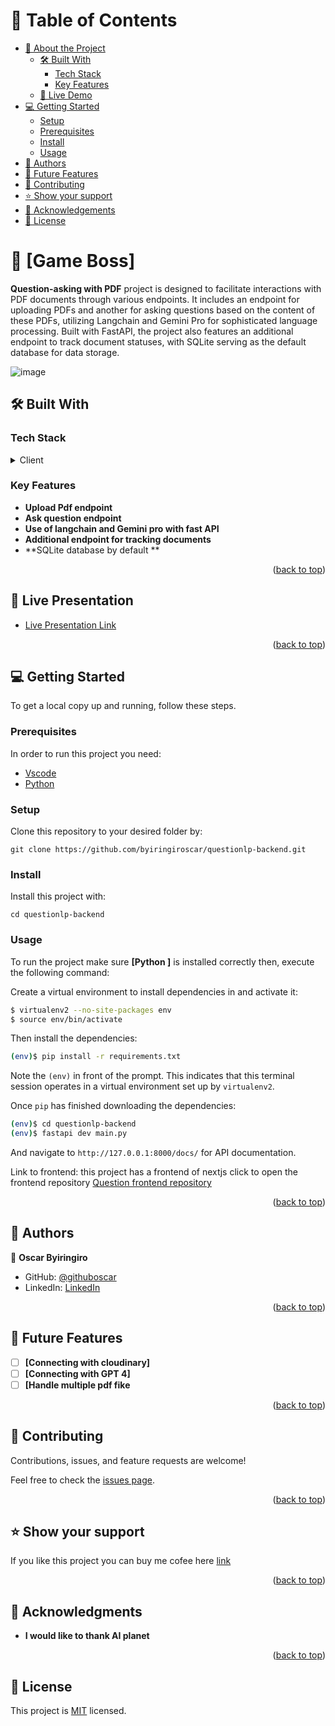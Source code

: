 <a name="readme-top"></a>

<!--
HOW TO USE:
This is an example of how you may give instructions on setting up your project locally.

Modify this file to match your project and remove sections that don't apply.

REQUIRED SECTIONS:
- Table of Contents
- About the Project
  - Built With
  - Live Demo
- Getting Started
- Authors
- Future Features
- Contributing
- Show your support
- Acknowledgements
- License

OPTIONAL SECTIONS:
- FAQ

After you're finished please remove all the comments and instructions!
-->

<div align="center">
  <!-- You are encouraged to replace this logo with your own! Otherwise you can also remove it. -->


  

</div>

<!-- TABLE OF CONTENTS -->

# 📗 Table of Contents

- [📖 About the Project](#about-project)
  - [🛠 Built With](#built-with)
    - [Tech Stack](#tech-stack)
    - [Key Features](#key-features)
  - [🚀 Live Demo](#live-demo)
- [💻 Getting Started](#getting-started)
  - [Setup](#setup)
  - [Prerequisites](#prerequisites)
  - [Install](#install)
  - [Usage](#usage)
- [👥 Authors](#authors)
- [🔭 Future Features](#future-features)
- [🤝 Contributing](#contributing)
- [⭐️ Show your support](#support)
- [🙏 Acknowledgements](#acknowledgements)
- [📝 License](#license)

<!-- PROJECT DESCRIPTION -->

# 📖 [Game Boss] <a name="about-project"></a>

**Question-asking with PDF** project is designed to facilitate interactions with PDF documents through various endpoints. It includes an endpoint for uploading PDFs and another for asking questions based on the content of these PDFs, utilizing Langchain and Gemini Pro for sophisticated language processing. Built with FastAPI, the project also features an additional endpoint to track document statuses, with SQLite serving as the default database for data storage.

![image](https://github.com/byiringiroscar/questionlp-backend/assets/51321655/528696e3-c3dd-41d8-860f-647ae1b1f559)

## 🛠 Built With <a name="built-with"></a>

### Tech Stack <a name="tech-stack"></a>


<details>
  <summary>Client</summary>
  <ul>
    <li><a href="#!">Fastapi</a></li>
    <li><a href="#!">Langchain</a></li>
    <li><a href="#!">Gemini Pro</a></li>
    <li><a href="#!">Sqlite db</a></li>
    
  </ul>
</details>

<!-- Features -->

### Key Features <a name="key-features"></a>


- **Upload Pdf endpoint**
- **Ask question endpoint**
- **Use of langchain and Gemini pro with fast API**
- **Additional endpoint for tracking documents**
- **SQLite database by default **

<p align="right">(<a href="#readme-top">back to top</a>)</p>

<!-- LIVE DEMO -->

## 🚀 Live Presentation <a name="live-demo"></a>

- [Live Presentation Link](https://www.loom.com/share/7b7ef4f8873a4b90b7af4aebfcf7c576?sid=f66fb727-34ff-4514-b205-ee9e7ea6ce62)

<p align="right">(<a href="#readme-top">back to top</a>)</p>

<!-- GETTING STARTED -->

## 💻 Getting Started <a name="getting-started"></a>

To get a local copy up and running, follow these steps.

### Prerequisites

In order to run this project you need:
<ul>
    <li><a href="https://code.visualstudio.com/">Vscode</a></li>
    <li><a href="#!">Python</a></li>
  </ul>

<!--
Example command:

```sh
 gem install rails
```
 -->

### Setup

Clone this repository to your desired folder by:

```
git clone https://github.com/byiringiroscar/questionlp-backend.git
```

<!--
Example commands:

```sh
  cd my-folder
  git clone git@github.com:myaccount/my-project.git
```
--->

### Install


Install this project with: 

```
cd questionlp-backend
```

<!--
Example command:

```sh
  cd my-project
  gem install
```
--->

### Usage


To run the project make sure **[Python ]** is installed correctly then, execute the following command:



Create a virtual environment to install dependencies in and activate it:

```sh
$ virtualenv2 --no-site-packages env
$ source env/bin/activate
```

Then install the dependencies:

```sh
(env)$ pip install -r requirements.txt
```
Note the `(env)` in front of the prompt. This indicates that this terminal
session operates in a virtual environment set up by `virtualenv2`.

Once `pip` has finished downloading the dependencies:
```sh
(env)$ cd questionlp-backend
(env)$ fastapi dev main.py
```
And navigate to `http://127.0.0.1:8000/docs/` for API documentation.

Link to frontend:
this project has a frontend of nextjs click to open the frontend repository 
<a href="https://github.com/byiringiroscar/questionnlp-frontend.git" target="_blank">Question frontend repository</a>

<p align="right">(<a href="#readme-top">back to top</a>)</p>

<!-- AUTHORS -->

## 👥 Authors <a name="authors"></a>


👤 **Oscar Byiringiro**

- GitHub: [@githuboscar](https://github.com/byiringiroscar)
- LinkedIn: [LinkedIn](https://www.linkedin.com/in/oscarbyiringiro/)

<p align="right">(<a href="#readme-top">back to top</a>)</p>

<!-- FUTURE FEATURES -->

## 🔭 Future Features <a name="future-features"></a>



- [ ] **[Connecting with cloudinary]**
- [ ] **[Connecting with GPT 4]**
- [ ] **[Handle multiple pdf fike**

<p align="right">(<a href="#readme-top">back to top</a>)</p>

<!-- CONTRIBUTING -->

## 🤝 Contributing <a name="contributing"></a>

Contributions, issues, and feature requests are welcome!


Feel free to check the [issues page](../../issues/).

<p align="right">(<a href="#readme-top">back to top</a>)</p>

<!-- SUPPORT -->

## ⭐️ Show your support <a name="support"></a>

If you like this project you can buy me cofee here [link](linkedin.com/in/oscarbyiringiro/)

<p align="right">(<a href="#readme-top">back to top</a>)</p>

<!-- ACKNOWLEDGEMENTS -->

## 🙏 Acknowledgments <a name="acknowledgements"></a>

- **I would like to thank AI planet**

<p align="right">(<a href="#readme-top">back to top</a>)</p>



<!-- LICENSE -->

## 📝 License <a name="license"></a>

This project is [MIT](./MIT.md) licensed.

